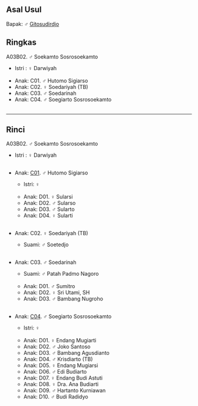 ## Asal Usul

Bapak: ♂ [Gitosudirdjo][up] 

## Ringkas

A03B02. ♂ Soekamto Sosrosoekamto
	<br/>

*	Istri : ♀ Darwiyah 
	<br/><br/>
*	Anak: C01. ♂ Hutomo Sigiarso
*	Anak: C02. ♀ Soedariyah (TB)
*	Anak: C03. ♂ Soedarinah
*	Anak: C04. ♂ Soegiarto Sosrosoekamto
	<br/><br/>

-- -- --

## Rinci

A03B02. ♂ Soekamto Sosrosoekamto
	<br/>

*	Istri : ♀ Darwiyah 
	<br/><br/>
	
*	Anak: [C01][A03B02C01]. ♂ Hutomo Sigiarso
	*	Istri: ♀ 
	<br/><br/>
	*	Anak: D01. ♀ Sularsi
	*	Anak: D02. ♂ Sularso 
	*	Anak: D03. ♂ Sularto
	*	Anak: D04. ♀ Sularti 
	<br/><br/>

*	Anak: C02. ♀ Soedariyah (TB)
	*	Suami: ♂ Soetedjo
	<br/><br/>

*	Anak: C03. ♂ Soedarinah
	*	Suami: ♂ Patah Padmo Nagoro
	<br/><br/>
	*	Anak: D01. ♂ Sumitro
	*	Anak: D02. ♀ Sri Utami, SH
	*	Anak: D03. ♂ Bambang Nugroho
	<br/><br/>

*	Anak: [C04][A03B02C04]. ♂ Soegiarto Sosrosoekamto
	*	Istri: ♀
	<br/><br/>
	*	Anak: D01. ♀ Endang Mugiarti 
	*	Anak: D02. ♂ Joko Santoso
	*	Anak: D03. ♂ Bambang Agusdianto
	*	Anak: D04. ♂ Krisdiarto (TB)
	*	Anak: D05. ♀ Endang Mugiarsi
	*	Anak: D06. ♂ Edi Budiarto
	*	Anak: D07. ♀ Endang Budi Astuti
	*	Anak: D08. ♀ Dra. Ana Budiarti
	*	Anak: D09. ♂ Hartanto Kurniawan
	*	Anak: D10. ♂ Budi Radidyo
	<br/><br/>

[up]: https://github.com/epsi-rns/gitodipuro/blob/master/tree/A03.md

[A03B02C01]: https://github.com/epsi-rns/gitodipuro/blob/master/tree/A03/B02/C01.md
[A03B02C04]: https://github.com/epsi-rns/gitodipuro/blob/master/tree/A03/B02/C04.md

